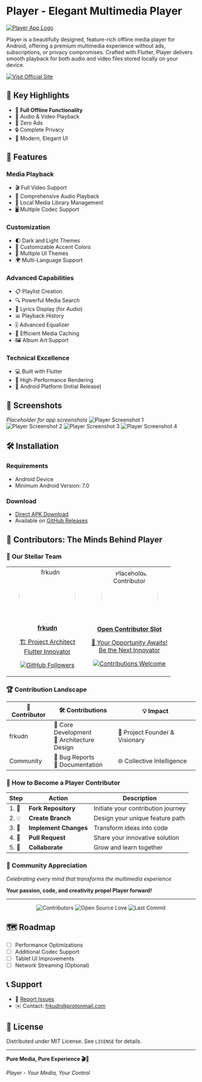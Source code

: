 # Player - Elegant Multimedia Player

[![Player App Logo](assets/svgs/logo.svg)](https://frkudn.github.io/player/)

Player is a beautifully designed, feature-rich offline media player for Android, offering a premium multimedia experience without ads, subscriptions, or privacy compromises. Crafted with Flutter, Player delivers smooth playback for both audio and video files stored locally on your device.

[![Visit Official Site](https://img.shields.io/badge/Visit-Official%20Site-blue?style=for-the-badge&logo=googlechrome&logoColor=white)](https://frkudn.github.io/player/)

## 🌟 Key Highlights

- 📱 **Full Offline Functionality**
- 🎵 Audio & Video Playback
- 🚫 Zero Ads
- 🔒 Complete Privacy
- 🎨 Modern, Elegant UI

## 🚀 Features

### Media Playback
- 🎬 Full Video Support
- 🎵 Comprehensive Audio Playback
- 📂 Local Media Library Management
- 🖥️ Multiple Codec Support

### Customization
- 🌓 Dark and Light Themes
- 🎨 Customizable Accent Colors
- 🌈 Multiple UI Themes
- 🌍 Multi-Language Support

### Advanced Capabilities
- 📋 Playlist Creation
- 🔍 Powerful Media Search
- 📝 Lyrics Display (for Audio)
- 📊 Playback History
- 🎚️ Advanced Equalizer
- 💾 Efficient Media Caching
- 🖼️ Album Art Support

### Technical Excellence
- 💻 Built with Flutter
- 🚀 High-Performance Rendering
- 📱 Android Platform (Initial Release)

## 📸 Screenshots

*Placeholder for app screenshots*
![Player Screenshot 1](assets/screenshot1.jpg)
![Player Screenshot 2](assets/screenshot2.jpg)
![Player Screenshot 3](assets/screenshot3.jpg)
![Player Screenshot 4](assets/screenshot4.jpg)

## 🛠 Installation

### Requirements
- Android Device
- Minimum Android Version: 7.0

### Download
- [Direct APK Download](https://github.com/frkudn/player/releases/download/v1.0.0/player.-v1.0.1.apk)
- Available on [GitHub Releases](https://github.com/frkudn/player/releases)

## 🌟 Contributors: The Minds Behind Player

### 🚀 Our Stellar Team

<div align="center">
  <table width="100%">
    <tr>
      <td align="center" width="50%">
        <a href="https://github.com/frkudn">
          <img src="https://github.com/frkudn.png" width="150" height="150" style="border-radius: 50%;" alt="frkudn"/>
          <br/>
          <strong>frkudn</strong>
          <p>🏗️ Project Architect<br/>Flutter Innovator</p>
        </a>
        <p>
          <a href="https://github.com/frkudn">
            <img src="https://img.shields.io/github/followers/frkudn?style=social" alt="GitHub Followers"/>
          </a>
        </p>
      </td>
      <td align="center" width="50%">
        <a href="#">
          <img src="https://ui-avatars.com/api/?name=Open+Contributor&background=random&color=fff" width="150" height="150" style="border-radius: 50%;" alt="Placeholder Contributor"/>
          <br/>
          <strong>Open Contributor Slot</strong>
          <p>🤝 Your Opportunity Awaits!<br/>Be the Next Innovator</p>
        </a>
        <p>
          <a href="#-contributing">
            <img src="https://img.shields.io/badge/Contribute-Welcome-brightgreen?style=for-the-badge" alt="Contributions Welcome"/>
          </a>
        </p>
      </td>
    </tr>
  </table>
</div>

### 🏆 Contribution Landscape

| 🌈 Contributor | 🛠 Contributions | 💡 Impact |
|---------------|-----------------|-----------|
| frkudn | 🎨 Core Development<br/>🚀 Architecture Design | 💯 Project Founder & Visionary |
| Community | 🐛 Bug Reports<br/>📝 Documentation | 🌐 Collective Intelligence |

### 🌟 How to Become a Player Contributor

| Step | Action | Description |
|------|--------|-------------|
| 1. 🍴 | **Fork Repository** | Initiate your contribution journey |
| 2. 💡 | **Create Branch** | Design your unique feature path |
| 3. 🔧 | **Implement Changes** | Transform ideas into code |
| 4. 🚢 | **Pull Request** | Share your innovative solution |
| 5. 🤝 | **Collaborate** | Grow and learn together |

### 💖 Community Appreciation

*Celebrating every mind that transforms the multimedia experience*

**Your passion, code, and creativity propel Player forward!**

---

<p align="center">
  <img src="https://img.shields.io/github/contributors/frkudn/player?color=brightgreen&label=Total%20Contributors" alt="Contributors"/>
  <img src="https://img.shields.io/badge/Open%20Source-❤️-brightgreen" alt="Open Source Love"/>
  <img src="https://img.shields.io/github/last-commit/frkudn/player" alt="Last Commit"/>
</p>


## 🗺️ Roadmap
- [ ] Performance Optimizations
- [ ] Additional Codec Support
- [ ] Tablet UI Improvements
- [ ] Network Streaming (Optional)

## 📞 Support

- 🐛 [Report Issues](https://github.com/frkudn/player/issues)
- ✉️ Contact: [frkudn@protonmail.com](mailto:frkudn@protonmail.com)

## 📄 License

Distributed under MIT License. See `LICENSE` for details.

---

**Pure Media, Pure Experience 🎬🎵**

*Player - Your Media, Your Control*